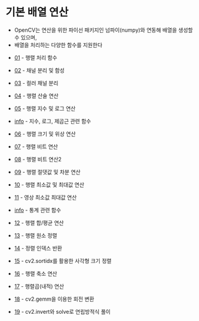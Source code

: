 # 기본 배열 연산 

- OpenCV는 연산을 위한 파이선 패키지인 넘파이(numpy)와 연동해 배열을 생성할 수 있으며, 
- 배열을 처리하는 다양한 함수를 지원한다

* [01](01.mat_array.ipynb) - 행렬 처리 함수

* [02](02.mat_channel.ipynb) - 채널 분리 및 함성

* [03](03.image_channels.ipynb) - 컬러 채널 분리

* [04](arithmethic.ipynb) - 행렬 산술 연산

* [05](exp_log.ipynb) - 행렬 지수 및 로그 연산
* [info](exp_log_magnitude_info.ipynb) - 지수, 로그, 제곱근 관련 함수
* [06](magnitude.ipynb) - 행렬 크기 및 위상 연산
    
* [07](07.bitwise_op.ipynb) - 행렬 비트 연산

* [08](08.bitwise_overlap.ipynb) - 행렬 비트 연산2

* [09](09.mat_abs.ipynb) - 행렬 절댓값 및 차분 연산

* [10](10.mat_min_max.ipynb) - 행렬 최소값 및 최대값 연산

* [11](11.image_min_max.ipynb) - 영상 최소값 최대값 연산

* [info](statistics_info.ipynb) - 통계 관련 함수 
* [12](12.sum_avg.ipynb) - 행렬 합/평균 연산

* [13](13.sort.ipynb) - 행렬 원소 정렬

* [14](14.sortidx.ipynb) - 정렬 인덱스 반환

* [15](15.sortidx_rect.ipynb) - cv2.sortidx를 활용한 사각형 크기 정렬

* [16](16.mat_reduce.ipynb) - 행렬 축소 연산

* [17](17.gemm.ipynb) - 행렬곱(내적) 연산

* [18](18.point_transform.ipynb) - cv2.gemm을 이용한 회전 변환

* [19](20.equation.ipynb) - cv2.invert와 solve로 연립방적식 풀이
 
